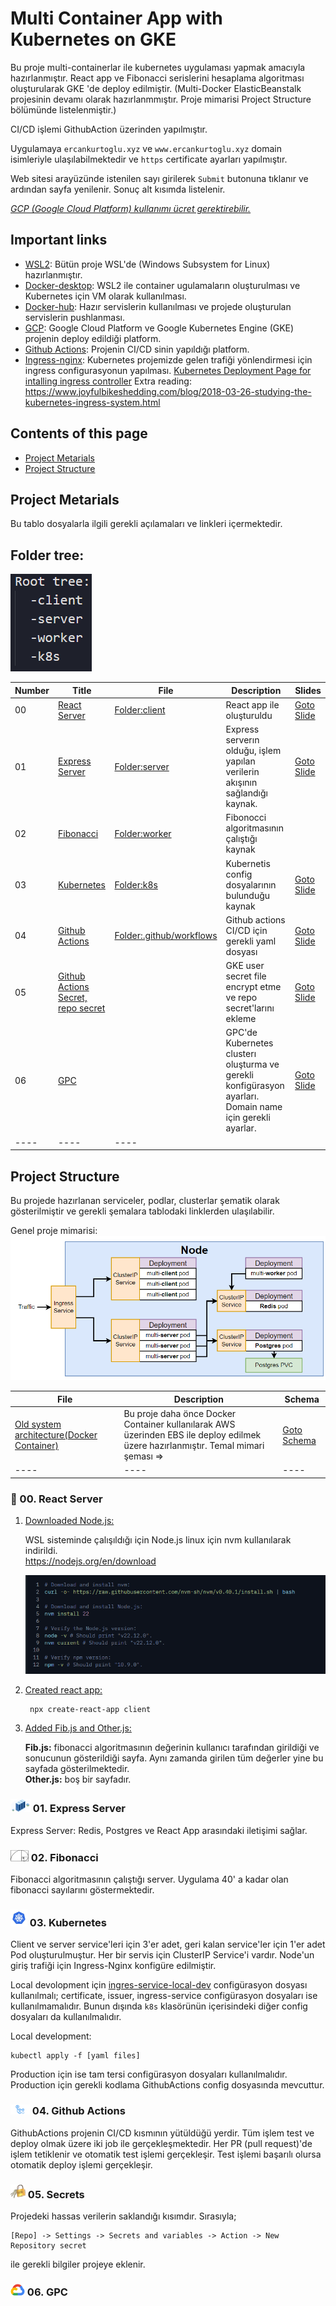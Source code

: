 # Multi Container App with Kubernetes on GKE
Bu proje multi-containerlar ile kubernetes uygulaması yapmak amacıyla hazırlanmıştır. React app ve Fibonacci serislerini hesaplama algoritması oluşturularak GKE 'de deploy edilmiştir. (Multi-Docker ElasticBeanstalk projesinin devamı olarak hazırlanmmıştır. Proje mimarisi Project Structure bölümünde listelenmiştir.)

CI/CD işlemi GithubAction üzerinden yapılmıştır.

Uygulamaya `ercankurtoglu.xyz` ve `www.ercankurtoglu.xyz` domain isimleriyle ulaşılabilmektedir ve `https` certificate ayarları yapılmıştır.

Web sitesi arayüzünde istenilen sayı girilerek `Submit` butonuna tıklanır ve ardından sayfa yenilenir. Sonuç alt kısımda listelenir.

*<u>GCP (Google Cloud Platform) kullanımı ücret gerektirebilir.</u>*

## Important links
* [WSL2](https://learn.microsoft.com/en-us/windows/wsl/about): Bütün proje WSL'de (Windows Subsystem for Linux) hazırlanmıştır.
* [Docker-desktop](https://www.docker.com/products/docker-desktop/): WSL2 ile container ugulamaların oluşturulması ve Kubernetes için VM olarak kullanılması.
* [Docker-hub](https://hub.docker.com/): Hazır servislerin kullanılması ve projede oluşturulan servislerin pushlanması.
* [GCP](https://console.cloud.google.com): Google Cloud Platform ve Google Kubernetes Engine (GKE) projenin deploy edildiği platform.
* [Github Actions](https://github.com/ErcanKurtoglu/multi-k8s/actions): Projenin CI/CD sinin yapıldığı platform.
* [Ingress-nginx](https://github.com/kubernetes/ingress-nginx): Kubernetes projemizde gelen trafiği yönlendirmesi için ingress configurasyonun yapılması. [Kubernetes Deployment Page for intalling ingress controller](https://kubernetes.github.io/ingress-nginx/deploy/) Extra reading: https://www.joyfulbikeshedding.com/blog/2018-03-26-studying-the-kubernetes-ingress-system.html



## Contents of this page
- [Project Metarials](https://github.com/ErcanKurtoglu/multi-k8s#project-metarials)
- [Project Structure](https://github.com/ErcanKurtoglu/multi-k8s#project-structure)

## Project Metarials

Bu tablo dosyalarla ilgili gerekli açılamaları ve linkleri içermektedir.
 
## Folder tree:

![alt text](slides/img/{2B49491B-0FAD-4602-9259-48A0542DB1F9}.png)

| Number | Title | File | Description | Slides |
| -- | -- | -- | -- | -- |
| 00 | [React Server](https://github.com/ErcanKurtoglu/multi-k8s#-00-react-server) | [Folder:client](https://github.com/ErcanKurtoglu/multi-k8s/blob/master/client) | React app ile oluşturuldu | [Goto Slide](https://github.com/ErcanKurtoglu/multi-k8s/blob/master/slides/00_reactserver.pdf) |
| 01 | [Express Server](https://github.com/ErcanKurtoglu/multi-k8s#-01-express-server) | [Folder:server](https://github.com/ErcanKurtoglu/multi-k8s/blob/master/server) | Express serverın olduğu, işlem yapılan verilerin akışının sağlandığı kaynak. | [Goto Slide](https://github.com/ErcanKurtoglu/multi-k8s/blob/master/slides/01_expressserver.pdf) |
| 02 | [Fibonacci](https://github.com/ErcanKurtoglu/multi-k8s#-02-fibonacci) | [Folder:worker](https://github.com/ErcanKurtoglu/multi-k8s/blob/master/worker) | Fibonocci algoritmasının çalıştığı kaynak | |
| 03 | [Kubernetes](https://github.com/ErcanKurtoglu/multi-k8s#-03-kubernetes) | [Folder:k8s](https://github.com/ErcanKurtoglu/multi-k8s/blob/master/k8s) | Kubernetis config dosyalarının bulunduğu kaynak | [Goto Slide](https://github.com/ErcanKurtoglu/multi-k8s/blob/master/slides/03_kubernetes.pdf) |
| 04 | [Github Actions](https://github.com/ErcanKurtoglu/multi-k8s#-04-github-actions) | [Folder:.github/workflows](https://github.com/ErcanKurtoglu/multi-k8s/blob/master/.github/workflows) | Github actions CI/CD için gerekli yaml dosyası| [Goto Slide](https://github.com/ErcanKurtoglu/multi-k8s/blob/master/slides/04_githubactions.pdf) |
| 05 | [Github Actions Secret, repo secret](https://github.com/ErcanKurtoglu/multi-k8s#-05-github-actions-secret) |  | GKE user secret file encrypt etme ve repo secret'larını ekleme| [Goto Slide](https://github.com/ErcanKurtoglu/multi-k8s/blob/master/slides/05_secrets.pdf) |
| 06 | [GPC](https://github.com/ErcanKurtoglu/multi-k8s#-06-gpc) |  | GPC'de Kubernetes clusterı oluşturma ve gerekli konfigürasyon ayarları. Domain name için gerekli ayarlar.| [Goto Slide](https://github.com/ErcanKurtoglu/multi-k8s/blob/master/slides/05_gpc.pdf) |
|----|----|----|

## Project Structure
Bu projede hazırlanan serviceler, podlar, clusterlar şematik olarak gösterilmiştir ve gerekli şemalara tablodaki linklerden ulaşılabilir.

Genel proje mimarisi:
![alt text](slides/img/{24690D01-2BFD-443F-BB16-A770D9A86748}.png)


| File | Description | Schema |
| -- | -- | -- |
| [Old system architecture(Docker Container)](https://github.com/ErcanKurtoglu/multi-k8s/blob/master/service-account.json.gpg) | Bu proje daha önce Docker Container kullanılarak AWS üzerinden EBS ile deploy edilmek üzere hazırlanmıştır. Temal mimari şeması => | [Goto Schema](https://github.com/ErcanKurtoglu/multi-k8s/blob/master/slides/service-account.json.gpg) |
|----|----|----|

### 🔐 00. React Server

1. <u>Downloaded Node.js:</u> 

    WSL sisteminde çalışıldığı için Node.js linux için nvm kullanılarak indirildi.  
    https://nodejs.org/en/download

    ![alt text](slides/img/{95DDBAEA-E7A5-4F76-B917-16FC328E39A8}.png)

2. <u>Created react app:</u>

        npx create-react-app client

3. <u>Added Fib.js and Other.js:</u> 

    **Fib.js:** fibonacci algoritmasının değerinin kullanıcı tarafından girildiği ve sonucunun gösterildiği sayfa. Aynı zamanda girilen tüm değerler yine bu sayfada gösterilmektedir.  
    **Other.js:** boş bir sayfadır.

### ![alt text](slides/img/o46jvwuf2.png) 01. Express Server
Express Server: Redis, Postgres ve React App arasındaki iletişimi sağlar.

### ![alt text](slides/img/dhtnoalh.png) 02. Fibonacci
Fibonacci algoritmasının çalıştığı server. Uygulama 40' a kadar olan fibonacci sayılarını göstermektedir.

### ![alt text](slides/img/260p99kt2.png) 03. Kubernetes
Client ve server service'leri için 3'er adet, geri kalan service'ler için 1'er adet Pod oluşturulmuştur. Her bir servis için ClusterIP Service'i vardır. Node'un giriş trafiği için Ingress-Nginx konfigüre edilmiştir.

Local devolopment için [ingres-service-local-dev](https://github.com/ErcanKurtoglu/multi-k8s/blob/master/k8s_local_dev/ingress-service-local-dev.yaml) configürasyon dosyası kullanılmalı; certificate, issuer, ingress-service configürasyon dosyaları ise kullanılmamalıdır. Bunun dışında `k8s` klasörünün içerisindeki diğer config dosyaları da kullanılmalıdır.

Local development:  

    kubectl apply -f [yaml files]

Production için ise tam tersi configürasyon dosyaları kullanılmalıdır. Production için gerekli kodlama GithubActions config dosyasında mevcuttur.

### ![alt text](slides/img/fpa0rfwt2.png) 04. Github Actions

GithubActions projenin CI/CD kısmının yütüldüğü yerdir. Tüm işlem test ve deploy olmak üzere iki job ile gerçekleşmektedir. Her PR (pull request)'de işlem tetiklenir ve otomatik test işlemi gerçekleşir. Test işlemi başarılı olursa otomatik deploy işlemi gerçekleşir.

### ![alt text](slides/img/u7q072ec2.png) 05. Secrets

Projedeki hassas verilerin saklandığı kısımdır. Sırasıyla;

    [Repo] -> Settings -> Secrets and variables -> Action -> New Repository secret

ile gerekli bilgiler projeye eklenir.

### ![alt text](slides/img/podz7i7h2.png) 06. GPC

